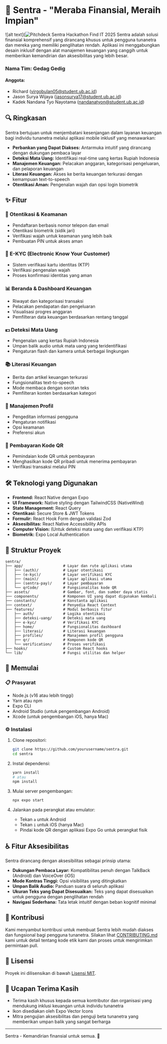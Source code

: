 # 💸 Sentra - "Meraba Finansial, Meraih Impian"
![alt text](![Pitchdeck Sentra Hackathon Find IT 2025](https://github.com/user-attachments/assets/9adc8c65-3e80-41db-8af1-7f62e0218439?raw=true)
Sentra adalah solusi finansial komprehensif yang dirancang khusus untuk pengguna tunanetra dan mereka yang memiliki penglihatan rendah. Aplikasi ini menggabungkan desain inklusif dengan alat manajemen keuangan yang canggih untuk memberikan kemandirian dan aksesibilitas yang lebih besar.

### Nama Tim: Gedag Gedig

#### Anggota:
- Richard (virgobulan05@student.ub.ac.id)
- Jason Surya Wijaya (jasonsurya17@student.ub.ac.id)
- Kadek Nandana Tyo Nayotama (nandanatyon@student.ub.ac.id)

## 🔍 Ringkasan

Sentra bertujuan untuk menjembatani kesenjangan dalam layanan keuangan bagi individu tunanetra melalui aplikasi mobile inklusif yang menawarkan:

- **Perbankan yang Dapat Diakses:** Antarmuka intuitif yang dirancang dengan dukungan pembaca layar
- **Deteksi Mata Uang:** Identifikasi real-time uang kertas Rupiah Indonesia
- **Manajemen Keuangan:** Pelacakan anggaran, kategorisasi pengeluaran, dan pelaporan keuangan
- **Literasi Keuangan:** Akses ke berita keuangan terkurasi dengan kemampuan text-to-speech
- **Otentikasi Aman:** Pengenalan wajah dan opsi login biometrik

## ✨ Fitur

### 🔐 Otentikasi & Keamanan

- Pendaftaran berbasis nomor telepon dan email
- Otentikasi biometrik (sidik jari)
- Verifikasi wajah untuk keamanan yang lebih baik
- Pembuatan PIN untuk akses aman

### 📝 E-KYC (Electronic Know Your Customer)

- Sistem verifikasi kartu identitas (KTP)
- Verifikasi pengenalan wajah
- Proses konfirmasi identitas yang aman

### 📊 Beranda & Dashboard Keuangan

- Riwayat dan kategorisasi transaksi
- Pelacakan pendapatan dan pengeluaran
- Visualisasi progres anggaran
- Pemfilteran data keuangan berdasarkan rentang tanggal

### 💵 Deteksi Mata Uang

- Pengenalan uang kertas Rupiah Indonesia
- Umpan balik audio untuk mata uang yang teridentifikasi
- Pengaturan flash dan kamera untuk berbagai lingkungan

### 📚 Literasi Keuangan

- Berita dan artikel keuangan terkurasi
- Fungsionalitas text-to-speech
- Mode membaca dengan sorotan teks
- Pemfilteran konten berdasarkan kategori

### 👤 Manajemen Profil

- Pengeditan informasi pengguna
- Pengaturan notifikasi
- Opsi keamanan
- Preferensi akun

### 📱 Pembayaran Kode QR

- Pemindaian kode QR untuk pembayaran
- Menghasilkan kode QR pribadi untuk menerima pembayaran
- Verifikasi transaksi melalui PIN

## 🛠️ Teknologi yang Digunakan

- **Frontend:** React Native dengan Expo
- **UI Framework:** Native styling dengan TailwindCSS (NativeWind)
- **State Management:** React Query
- **Otentikasi:** Secure Store & JWT Tokens
- **Formulir:** React Hook Form dengan validasi Zod
- **Aksesibilitas:** React Native Accessibility APIs
- **Computer Vision:** (Untuk deteksi mata uang dan verifikasi KTP)
- **Biometrik:** Expo Local Authentication

## 📁 Struktur Proyek

```
sentra/
├── app/                  # Layar dan rute aplikasi utama
│   ├── (auth)/           # Layar otentikasi
│   ├── (e-kyc)/          # Layar verifikasi KYC
│   ├── (main)/           # Layar aplikasi utama
│   ├── (sentra-pay)/     # Layar pembayaran
│   └── qrCode/           # Fungsionalitas kode QR
├── assets/               # Gambar, font, dan sumber daya statis
├── components/           # Komponen UI yang dapat digunakan kembali
├── constants/            # Konstanta aplikasi
├── context/              # Penyedia React Context
├── features/             # Modul berbasis fitur
│   ├── auth/             # Logika otentikasi
│   ├── deteksi-uang/     # Deteksi mata uang
│   ├── e-kyc/            # Verifikasi KYC
│   ├── home/             # Fungsionalitas dashboard
│   ├── literasi/         # Literasi keuangan
│   ├── profiles/         # Manajemen profil pengguna
│   ├── qr/               # Komponen kode QR
│   └── verification/     # Proses verifikasi
├── hooks/                # Custom React hooks
└── lib/                  # Fungsi utilitas dan helper
```

## 🚀 Memulai

### 📋 Prasyarat

- Node.js (v16 atau lebih tinggi)
- Yarn atau npm
- Expo CLI
- Android Studio (untuk pengembangan Android)
- Xcode (untuk pengembangan iOS, hanya Mac)

### ⚙️ Instalasi

1. Clone repositori:

   ```bash
   git clone https://github.com/yourusername/sentra.git
   cd sentra
   ```

2. Instal dependensi:

   ```bash
   yarn install
   # atau
   npm install
   ```

3. Mulai server pengembangan:

   ```bash
   npx expo start
   ```

4. Jalankan pada perangkat atau emulator:
   - Tekan `a` untuk Android
   - Tekan `i` untuk iOS (hanya Mac)
   - Pindai kode QR dengan aplikasi Expo Go untuk perangkat fisik

## ♿ Fitur Aksesibilitas

Sentra dirancang dengan aksesibilitas sebagai prinsip utama:

- **Dukungan Pembaca Layar:** Kompatibilitas penuh dengan TalkBack (Android) dan VoiceOver (iOS)
- **Mode Kontras Tinggi:** Opsi visibilitas yang ditingkatkan
- **Umpan Balik Audio:** Panduan suara di seluruh aplikasi
- **Ukuran Teks yang Dapat Disesuaikan:** Teks yang dapat disesuaikan untuk pengguna dengan penglihatan rendah
- **Navigasi Sederhana:** Tata letak intuitif dengan beban kognitif minimal

## 🤝 Kontribusi

Kami menyambut kontribusi untuk membuat Sentra lebih mudah diakses dan fungsional bagi pengguna tunanetra. Silakan lihat [CONTRIBUTING.md](CONTRIBUTING.md) kami untuk detail tentang kode etik kami dan proses untuk mengirimkan permintaan pull.

## 📄 Lisensi

Proyek ini dilisensikan di bawah [Lisensi MIT](LICENSE).

## 👏 Ucapan Terima Kasih

- Terima kasih khusus kepada semua kontributor dan organisasi yang mendukung inklusi keuangan untuk individu tunanetra
- Ikon disediakan oleh Expo Vector Icons
- Mitra pengujian aksesibilitas dan penguji beta tunanetra yang memberikan umpan balik yang sangat berharga

---

Sentra - Kemandirian finansial untuk semua. 🌟
